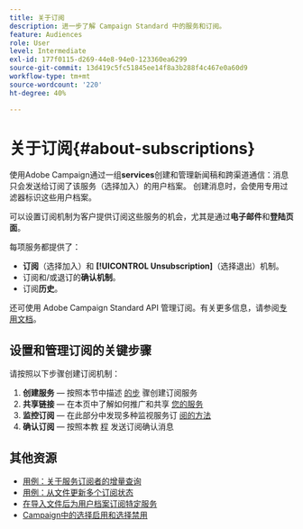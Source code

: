 ```yaml
---
title: 关于订阅
description: 进一步了解 Campaign Standard 中的服务和订阅。
feature: Audiences
role: User
level: Intermediate
exl-id: 177f0115-d269-44e8-94e0-123360ea6299
source-git-commit: 13d419c5fc51845ee14f8a3b288f4c467e0a60d9
workflow-type: tm+mt
source-wordcount: '220'
ht-degree: 40%

---
```


# 关于订阅{#about-subscriptions}

使用Adobe Campaign通过一组&#x200B;**services**&#x200B;创建和管理新闻稿和跨渠道通信：消息只会发送给订阅了该服务（选择加入）的用户档案。 创建消息时，会使用专用过滤器标识这些用户档案。

可以设置订阅机制为客户提供订阅这些服务的机会，尤其是通过&#x200B;**电子邮件**&#x200B;和&#x200B;**登陆页面**。

每项服务都提供了：

* **订阅**（选择加入）和 **[!UICONTROL Unsubscription]**（选择退出）机制。
* 订阅和/或退订的&#x200B;**确认机制**。
* 订阅&#x200B;**历史**。

还可使用 Adobe Campaign Standard API 管理订阅。有关更多信息，请参阅[专用文档](../../api/using/creating-a-service.md)。

## 设置和管理订阅的关键步骤

请按照以下步骤创建订阅机制：

1. **创建服务**  — 按照本节中描述 [的步](../../audiences/using/creating-a-service.md) 骤创建订阅服务
1. **共享链接**  — 在本页中了解如何推广和共享 [您的服务](../../audiences/using/promoting-a-service.md)
1. **监控订阅**  — 在此部分中发现多种监视服务订 [阅的方法](../../audiences/using/monitoring-subscriptions.md)
1. **确认订阅**  — 按照本教 [程](../../audiences/using/confirming-subscription-to-a-service.md) 发送订阅确认消息

## 其他资源

* [用例：关于服务订阅者的增量查询](../../automating/using/incremental-query-on-subscribers.md)
* [用例：从文件更新多个订阅状态](../../automating/using/updating-subscriptions-from-file.md)
* [在导入文件后为用户档案订阅特定服务](../../automating/using/subscribing-profiles-from-file.md)
* [Campaign中的选择启用和选择禁用](../../audiences/using/about-opt-in-and-opt-out-in-campaign.md)
